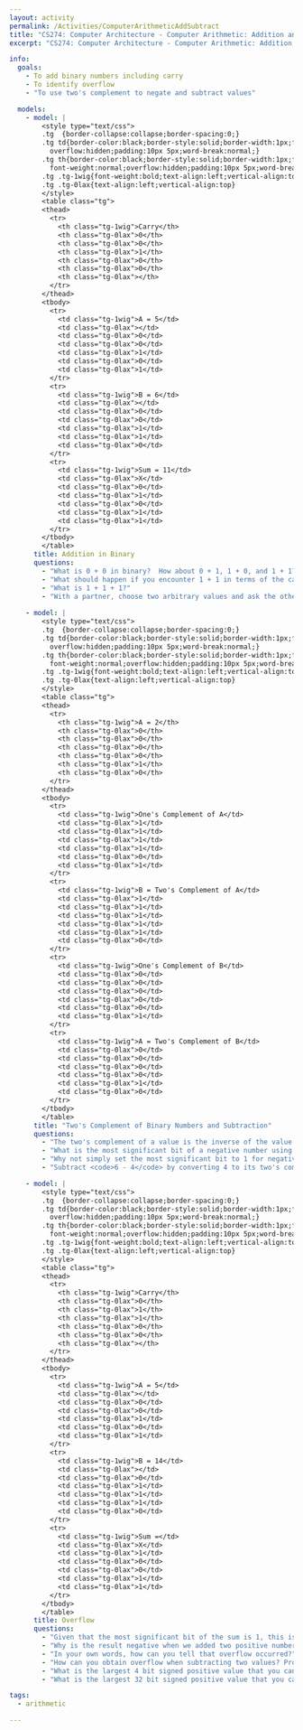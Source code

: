 ```yaml
---
layout: activity
permalink: /Activities/ComputerArithmeticAddSubtract
title: "CS274: Computer Architecture - Computer Arithmetic: Addition and Subtraction"
excerpt: "CS274: Computer Architecture - Computer Arithmetic: Addition and Subtraction"

info:
  goals:
    - To add binary numbers including carry
    - To identify overflow
    - "To use two's complement to negate and subtract values"

  models:
    - model: |
        <style type="text/css">
        .tg  {border-collapse:collapse;border-spacing:0;}
        .tg td{border-color:black;border-style:solid;border-width:1px;font-family:Arial, sans-serif;font-size:14px;
          overflow:hidden;padding:10px 5px;word-break:normal;}
        .tg th{border-color:black;border-style:solid;border-width:1px;font-family:Arial, sans-serif;font-size:14px;
          font-weight:normal;overflow:hidden;padding:10px 5px;word-break:normal;}
        .tg .tg-1wig{font-weight:bold;text-align:left;vertical-align:top}
        .tg .tg-0lax{text-align:left;vertical-align:top}
        </style>
        <table class="tg">
        <thead>
          <tr>
            <th class="tg-1wig">Carry</th>
            <th class="tg-0lax">0</th>
            <th class="tg-0lax">0</th>
            <th class="tg-0lax">1</th>
            <th class="tg-0lax">0</th>
            <th class="tg-0lax">0</th>
            <th class="tg-0lax"></th>
          </tr>
        </thead>
        <tbody>
          <tr>
            <td class="tg-1wig">A = 5</td>
            <td class="tg-0lax"></td>
            <td class="tg-0lax">0</td>
            <td class="tg-0lax">0</td>
            <td class="tg-0lax">1</td>
            <td class="tg-0lax">0</td>
            <td class="tg-0lax">1</td>
          </tr>
          <tr>
            <td class="tg-1wig">B = 6</td>
            <td class="tg-0lax"></td>
            <td class="tg-0lax">0</td>
            <td class="tg-0lax">0</td>
            <td class="tg-0lax">1</td>
            <td class="tg-0lax">1</td>
            <td class="tg-0lax">0</td>
          </tr>
          <tr>
            <td class="tg-1wig">Sum = 11</td>
            <td class="tg-0lax">X</td>
            <td class="tg-0lax">0</td>
            <td class="tg-0lax">1</td>
            <td class="tg-0lax">0</td>
            <td class="tg-0lax">1</td>
            <td class="tg-0lax">1</td>
          </tr>
        </tbody>
        </table>
      title: Addition in Binary
      questions:
        - "What is 0 + 0 in binary?  How about 0 + 1, 1 + 0, and 1 + 1?"
        - "What should happen if you encounter 1 + 1 in terms of the carry bit?  What should be done with the carry bit?"
        - "What is 1 + 1 + 1?"
        - "With a partner, choose two arbitrary values and ask the other to add them together in binary.  Check your partner's work."
        
    - model: |
        <style type="text/css">
        .tg  {border-collapse:collapse;border-spacing:0;}
        .tg td{border-color:black;border-style:solid;border-width:1px;font-family:Arial, sans-serif;font-size:14px;
          overflow:hidden;padding:10px 5px;word-break:normal;}
        .tg th{border-color:black;border-style:solid;border-width:1px;font-family:Arial, sans-serif;font-size:14px;
          font-weight:normal;overflow:hidden;padding:10px 5px;word-break:normal;}
        .tg .tg-1wig{font-weight:bold;text-align:left;vertical-align:top}
        .tg .tg-0lax{text-align:left;vertical-align:top}
        </style>
        <table class="tg">
        <thead>
          <tr>
            <th class="tg-1wig">A = 2</th>
            <th class="tg-0lax">0</th>
            <th class="tg-0lax">0</th>
            <th class="tg-0lax">0</th>
            <th class="tg-0lax">0</th>
            <th class="tg-0lax">1</th>
            <th class="tg-0lax">0</th>
          </tr>
        </thead>
        <tbody>
          <tr>
            <td class="tg-1wig">One's Complement of A</td>
            <td class="tg-0lax">1</td>
            <td class="tg-0lax">1</td>
            <td class="tg-0lax">1</td>
            <td class="tg-0lax">1</td>
            <td class="tg-0lax">0</td>
            <td class="tg-0lax">1</td>
          </tr>
          <tr>
            <td class="tg-1wig">B = Two's Complement of A</td>
            <td class="tg-0lax">1</td>
            <td class="tg-0lax">1</td>
            <td class="tg-0lax">1</td>
            <td class="tg-0lax">1</td>
            <td class="tg-0lax">1</td>
            <td class="tg-0lax">0</td>
          </tr>
          <tr>
            <td class="tg-1wig">One's Complement of B</td>
            <td class="tg-0lax">0</td>
            <td class="tg-0lax">0</td>
            <td class="tg-0lax">0</td>
            <td class="tg-0lax">0</td>
            <td class="tg-0lax">0</td>
            <td class="tg-0lax">1</td>
          </tr>
          <tr>
            <td class="tg-1wig">A = Two's Complement of B</td>
            <td class="tg-0lax">0</td>
            <td class="tg-0lax">0</td>
            <td class="tg-0lax">0</td>
            <td class="tg-0lax">0</td>
            <td class="tg-0lax">1</td>
            <td class="tg-0lax">0</td>
          </tr>
        </tbody>
        </table>
      title: "Two's Complement of Binary Numbers and Subtraction"
      questions:
        - "The two's complement of a value is the inverse of the value's bits, plus one.  Why not use the one's complement to negate a value?  That is, what if we simply flipped the bits and did not add one to the result?"        
        - "What is the most significant bit of a negative number using this system?  A positive number?"
        - "Why not simply set the most significant bit to 1 for negative numbers, and not bother flipping the bits?"
        - "Subtract <code>6 - 4</code> by converting 4 to its two's complement value, and then adding them together."

    - model: |
        <style type="text/css">
        .tg  {border-collapse:collapse;border-spacing:0;}
        .tg td{border-color:black;border-style:solid;border-width:1px;font-family:Arial, sans-serif;font-size:14px;
          overflow:hidden;padding:10px 5px;word-break:normal;}
        .tg th{border-color:black;border-style:solid;border-width:1px;font-family:Arial, sans-serif;font-size:14px;
          font-weight:normal;overflow:hidden;padding:10px 5px;word-break:normal;}
        .tg .tg-1wig{font-weight:bold;text-align:left;vertical-align:top}
        .tg .tg-0lax{text-align:left;vertical-align:top}
        </style>
        <table class="tg">
        <thead>
          <tr>
            <th class="tg-1wig">Carry</th>
            <th class="tg-0lax">0</th>
            <th class="tg-0lax">1</th>
            <th class="tg-0lax">1</th>
            <th class="tg-0lax">0</th>
            <th class="tg-0lax">0</th>
            <th class="tg-0lax"></th>
          </tr>
        </thead>
        <tbody>
          <tr>
            <td class="tg-1wig">A = 5</td>
            <td class="tg-0lax"></td>
            <td class="tg-0lax">0</td>
            <td class="tg-0lax">0</td>
            <td class="tg-0lax">1</td>
            <td class="tg-0lax">0</td>
            <td class="tg-0lax">1</td>
          </tr>
          <tr>
            <td class="tg-1wig">B = 14</td>
            <td class="tg-0lax"></td>
            <td class="tg-0lax">0</td>
            <td class="tg-0lax">1</td>
            <td class="tg-0lax">1</td>
            <td class="tg-0lax">1</td>
            <td class="tg-0lax">0</td>
          </tr>
          <tr>
            <td class="tg-1wig">Sum =</td>
            <td class="tg-0lax">X</td>
            <td class="tg-0lax">1</td>
            <td class="tg-0lax">0</td>
            <td class="tg-0lax">0</td>
            <td class="tg-0lax">1</td>
            <td class="tg-0lax">1</td>
          </tr>
        </tbody>
        </table>
      title: Overflow
      questions:
        - "Given that the most significant bit of the sum is 1, this is a negative number.  Using two's complement, determine this value's magnitude.  Is it correct?"
        - "Why is the result negative when we added two positive numbers together?"
        - "In your own words, how can you tell that overflow occurred?"
        - "How can you obtain overflow when subtracting two values? Provide an example."
        - "What is the largest 4 bit signed positive value that you can represent, and what is the smallest?"
        - "What is the largest 32 bit signed positive value that you can represent, and what is the smallest?"

tags:
  - arithmetic

---
```



